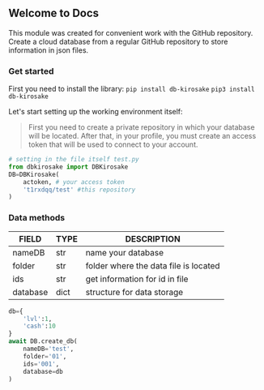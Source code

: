 ## Welcome to Docs

This module was created for convenient work with the GitHub repository. Create a cloud database from a regular GitHub repository to store information in json files.

### Get started

First you need to install the library:
`pip install db-kirosake`
`pip3 install db-kirosake`

Let's start setting up the working environment itself:
> First you need to create a private repository in which your database will be located.
> After that, in your profile, you must create an access token that will be used to connect to your account.

```py
# setting in the file itself test.py
from dbkirosake import DBKirosake
DB=DBKirosake(
    actoken, # your access token
    't1rxdqq/test' #this repository
)
```

### Data methods

| FIELD    | TYPE | DESCRIPTION                           |
|----------|------|---------------------------------------|
| nameDB   | str  | name your database                    |
| folder   | str  | folder where the data file is located |
| ids      | str  | get information for id in file        |
| database | dict | structure for data storage            |
```py
db={
    'lvl':1,
    'cash':10
}
await DB.create_db(
    nameDB='test',
    folder='01',
    ids='001',
    database=db
)
```

